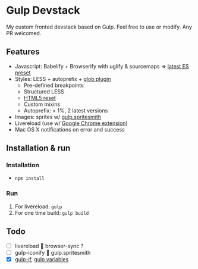 # Gulp Devstack

My custom fronted devstack based on Gulp. Feel free to use or modify. Any PR welcomed.

## Features

- Javascript: Babelify + Browserify with uglify & sourcemaps => [latest ES preset](https://babeljs.io/docs/plugins/preset-latest/)
- Styles: LESS + autoprefix + [glob plugin](https://github.com/just-boris/less-plugin-glob)
	- Pre-defined breakpoints
	- Structured LESS
	- [HTML5 reset](https://github.com/murtaugh/HTML5-Reset)
	- Custom mixins
	- Autoprefix: > 1%, 2 latest versions
- Images: sprites w/ [gulp.spritesmith](https://github.com/twolfson/gulp.spritesmith)
- Livereload (use w/ [Google Chrome extension](https://chrome.google.com/webstore/detail/livereload/jnihajbhpnppcggbcgedagnkighmdlei))
- Mac OS X notifications on error and success

## Installation & run

### Installation

- `npm install`

### Run

1. For livereload: `gulp`
1. For one time build: `gulp build`

## Todo
- [ ] livereload ⃕ browser-sync ?
- [ ] gulp-iconify ⃕ gulp.spritesmith
- [x] [gulp-if](https://www.npmjs.com/package/gulp-if), [gulp variables](http://stackoverflow.com/questions/27253597/is-it-possible-to-assign-a-variable-in-a-gulp-task-before-running-dependencies)